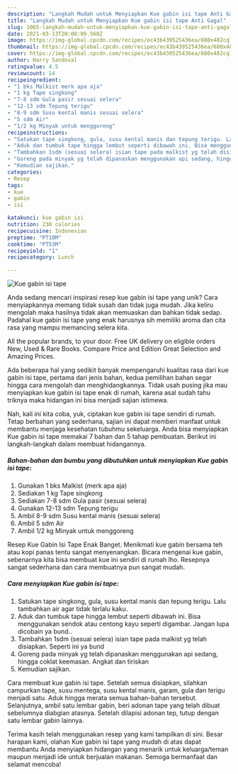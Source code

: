 ```yaml
---
description: "Langkah Mudah untuk Menyiapkan Kue gabin isi tape Anti Gagal"
title: "Langkah Mudah untuk Menyiapkan Kue gabin isi tape Anti Gagal"
slug: 1065-langkah-mudah-untuk-menyiapkan-kue-gabin-isi-tape-anti-gagal
date: 2021-03-13T20:08:09.568Z
image: https://img-global.cpcdn.com/recipes/ec43b439525436ea/680x482cq70/kue-gabin-isi-tape-foto-resep-utama.jpg
thumbnail: https://img-global.cpcdn.com/recipes/ec43b439525436ea/680x482cq70/kue-gabin-isi-tape-foto-resep-utama.jpg
cover: https://img-global.cpcdn.com/recipes/ec43b439525436ea/680x482cq70/kue-gabin-isi-tape-foto-resep-utama.jpg
author: Harry Sandoval
ratingvalue: 4.5
reviewcount: 14
recipeingredient:
- "1 bks Malkist merk apa aja"
- "1 kg Tape singkong"
- "7-8 sdm Gula pasir sesuai selera"
- "12-13 sdm Tepung terigu"
- "8-9 sdm Susu kental manis sesuai selera"
- "5 sdm Air"
- "1/2 kg Minyak untuk menggoreng"
recipeinstructions:
- "Satukan tape singkong, gula, susu kental manis dan tepung terigu. Lalu tambahkan air agar tidak terlalu kaku."
- "Aduk dan tumbuk tape hingga lembut seperti dibawah ini. Bisa menggunakan sendok atau centong kayu seperti digambar. Jangan lupa dicobain ya bund.."
- "Tambahkan 1sdm (sesuai selera) isian tape pada malkist yg telah disiapkan. Seperti ini ya bund"
- "Goreng pada minyak yg telah dipanaskan menggunakan api sedang, hingga coklat keemasan. Angkat dan tiriskan"
- "Kemudian sajikan."
categories:
- Resep
tags:
- kue
- gabin
- isi

katakunci: kue gabin isi 
nutrition: 230 calories
recipecuisine: Indonesian
preptime: "PT10M"
cooktime: "PT53M"
recipeyield: "1"
recipecategory: Lunch

---
```



![Kue gabin isi tape](https://img-global.cpcdn.com/recipes/ec43b439525436ea/680x482cq70/kue-gabin-isi-tape-foto-resep-utama.jpg)

Anda sedang mencari inspirasi resep kue gabin isi tape yang unik? Cara menyiapkannya memang tidak susah dan tidak juga mudah. Jika keliru mengolah maka hasilnya tidak akan memuaskan dan bahkan tidak sedap. Padahal kue gabin isi tape yang enak harusnya sih memiliki aroma dan cita rasa yang mampu memancing selera kita.

All the popular brands, to your door. Free UK delivery on eligible orders New, Used &amp; Rare Books. Compare Price and Edition Great Selection and Amazing Prices.

Ada beberapa hal yang sedikit banyak mempengaruhi kualitas rasa dari kue gabin isi tape, pertama dari jenis bahan, kedua pemilihan bahan segar hingga cara mengolah dan menghidangkannya. Tidak usah pusing jika mau menyiapkan kue gabin isi tape enak di rumah, karena asal sudah tahu triknya maka hidangan ini bisa menjadi sajian istimewa.


Nah, kali ini kita coba, yuk, ciptakan kue gabin isi tape sendiri di rumah. Tetap berbahan yang sederhana, sajian ini dapat memberi manfaat untuk membantu menjaga kesehatan tubuhmu sekeluarga. Anda bisa menyiapkan Kue gabin isi tape memakai 7 bahan dan 5 tahap pembuatan. Berikut ini langkah-langkah dalam membuat hidangannya.

<!--inarticleads1-->

##### Bahan-bahan dan bumbu yang dibutuhkan untuk menyiapkan Kue gabin isi tape:

1. Gunakan 1 bks Malkist (merk apa aja)
1. Sediakan 1 kg Tape singkong
1. Sediakan 7-8 sdm Gula pasir (sesuai selera)
1. Gunakan 12-13 sdm Tepung terigu
1. Ambil 8-9 sdm Susu kental manis (sesuai selera)
1. Ambil 5 sdm Air
1. Ambil 1/2 kg Minyak untuk menggoreng


Resep Kue Gabin Isi Tape Enak Banget. Menikmati kue gabin bersama teh atau kopi panas tentu sangat menyenangkan. Bicara mengenai kue gabin, sebenarnya kita bisa membuat kue ini sendiri di rumah lho. Resepnya sangat sederhana dan cara membuatnya pun sangat mudah. 

<!--inarticleads2-->

##### Cara menyiapkan Kue gabin isi tape:

1. Satukan tape singkong, gula, susu kental manis dan tepung terigu. Lalu tambahkan air agar tidak terlalu kaku.
1. Aduk dan tumbuk tape hingga lembut seperti dibawah ini. Bisa menggunakan sendok atau centong kayu seperti digambar. Jangan lupa dicobain ya bund..
1. Tambahkan 1sdm (sesuai selera) isian tape pada malkist yg telah disiapkan. Seperti ini ya bund
1. Goreng pada minyak yg telah dipanaskan menggunakan api sedang, hingga coklat keemasan. Angkat dan tiriskan
1. Kemudian sajikan.


Cara membuat kue gabin isi tape. Setelah semua disiapkan, silahkan campurkan tape, susu mentega, susu kental manis, garam, gula dan terigu menjadi satu. Aduk hingga merata semua bahan-bahan tersebut. Selanjutnya, ambil satu lembar gabin, beri adonan tape yang telah dibuat sebelumnya diabgian atasnya. Setelah dilapisi adonan tep, tutup dengan satu lembar gabin lainnya. 

Terima kasih telah menggunakan resep yang kami tampilkan di sini. Besar harapan kami, olahan Kue gabin isi tape yang mudah di atas dapat membantu Anda menyiapkan hidangan yang menarik untuk keluarga/teman maupun menjadi ide untuk berjualan makanan. Semoga bermanfaat dan selamat mencoba!

